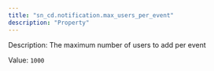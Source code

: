 ```yaml
---
title: "sn_cd.notification.max_users_per_event"
description: "Property"
---
```


Description: The maximum number of users to add per event

Value: `1000`